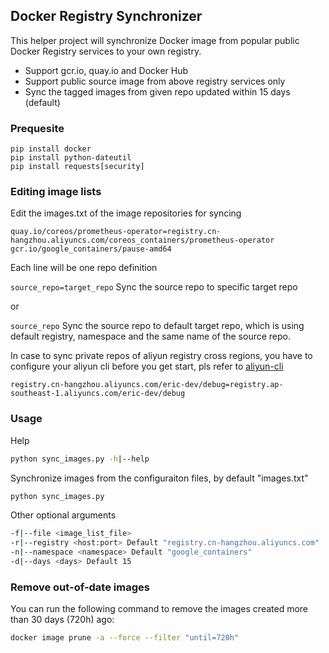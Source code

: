 ## Docker Registry Synchronizer

This helper project will synchronize Docker image from popular public Docker Registry services to your own registry.

* Support gcr.io, quay.io and Docker Hub
* Support public source image from above registry services only
* Sync the tagged images from given repo updated within 15 days (default)


### Prequesite

```
pip install docker
pip install python-dateutil
pip install requests[security]
```

### Editing image lists
Edit the images.txt of the image repositories for syncing

```
quay.io/coreos/prometheus-operator=registry.cn-hangzhou.aliyuncs.com/coreos_containers/prometheus-operator
gcr.io/google_containers/pause-amd64

```

Each line will be one repo definition

```source_repo=target_repo``` Sync the source repo to specific target repo

or

```source_repo``` Sync the source repo to default target repo, which is using default registry, namespace and the same name of the source repo.

In case to sync private repos of aliyun registry cross regions, you have to configure your aliyun cli before you get start, pls refer to [aliyun-cli](https://help.aliyun.com/document_detail/110341.html?spm=a2c4g.11186623.6.544.262e17a4ZH9dOt)

```
registry.cn-hangzhou.aliyuncs.com/eric-dev/debug=registry.ap-southeast-1.aliyuncs.com/eric-dev/debug
```

### Usage

Help

```sh
python sync_images.py -h|--help
```

Synchronize images from the configuraiton files, by default "images.txt"

```sh
python sync_images.py
```

Other optional arguments


```sh
-f|--file <image_list_file>
-r|--registry <host:port> Default "registry.cn-hangzhou.aliyuncs.com"
-n|--namespace <namespace> Default "google_containers"
-d|--days <days> Default 15
```

### Remove out-of-date images

You can run the following command to remove the images created more than 30 days (720h) ago:

```sh
docker image prune -a --force --filter "until=720h"
```
